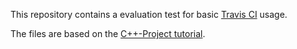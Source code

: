 This repository contains a evaluation test for basic [Travis CI](https://travis-ci.org/) usage.

The files are based on the [C++-Project tutorial](https://docs.travis-ci.com/user/languages/cpp).
